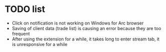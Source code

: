 # TODO list

- Click on notification is not working on Windows for Arc browser
- Saving of client data (trade list) is causing an error because they are too frequent
- After using the extension for a while, it takes long to enter stream tab, it is unresponsive for a while
